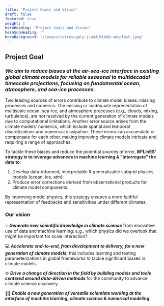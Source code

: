 ```yaml
---
title: 'Project Goals and Vision'
draft: false
featured: true
weight: 1
heroHeading: 'Project Goals and Vision'
heroSubHeading: ''
heroBackground: '/images/retrosupply-jLwVAUtLOAQ-unsplash.jpeg'
---
```


## Project Goal

### _We aim to reduce biases at the air-sea-ice interface in existing global climate models for reliable seasonal to multidecadal timescale projections, focusing on fundamental ocean, atmosphere, and sea-ice processes._

Two leading sources of errors contribute to climate model biases: missing processes and numerics. The missing or inadequate representation of multiscale ocean, sea-ice, and atmosphere processes (e.g., clouds, mixing, turbulence), are not resolved by the current generation of climate models due to computational limitations. Another error source arises from the climate models' numerics, which include spatial and temporal discretizations and numerical dissipation. These errors can accumulate or compensate for each other, making improving climate models intricate and requiring a range of approaches.

To tackle these biases and reduce the potential sources of error, **M²LInES’ strategy is to leverage advances in machine learning & "interrogate” the data to**:

1. Develop data-informed, interpretable & generalizable subgrid physics models (ocean, ice, atm);
2. Produce error corrections derived from observational products for climate model components.

By improving model physics, this strategy ensures a more faithful representation of feedbacks and sensitivities under different climates.

### Our vision
💡 **_Generate new scientific knowledge in climate science_** from innovative use of data and machine learning: e.g., which physics did we overlook that might be important for scale interaction?

💻 **_Accelerate end-to-end, from development to delivery, for a new generation of climate models_**; this includes learning and testing parameterizations in global frameworks to tackle significant biases in climate models.

⚙️ **_Drive a change of direction in the field by building models and tools centered around data-driven methods_** for the community to advance climate science discovery.

👩‍🏫 **_Enable a new generation of versatile scientists working at the interface of machine learning, climate science & numerical modeling._**
